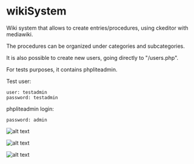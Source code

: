 # wikiSystem

Wiki system that allows to create entries/procedures, using ckeditor with mediawiki.

The procedures can be organized under categories and subcategories.

It is also possible to create new users, going directly to "/users.php".

For tests purposes, it contains phpliteadmin.

Test user:
```
user: testadmin
password: testadmin
```

phpliteadmin login:
```
password: admin
```

![alt text](https://github.com/AleJuliet/wikiSystem/blob/master/readmefile/screen1.png?s=300)

![alt text](https://github.com/AleJuliet/wikiSystem/blob/master/readmefile/screen2.png?s=300)

![alt text](https://github.com/AleJuliet/wikiSystem/blob/master/readmefile/screen3.png?s=300)
